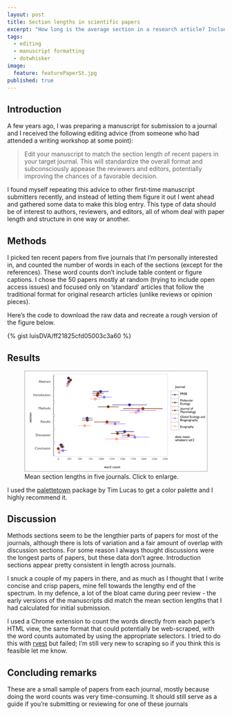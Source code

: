 ```yaml
---
layout: post
title: Section lengths in scientific papers
excerpt: "How long is the average section in a research article? Includes code for downloading and plotting data for five journals."
tags: 
  - editing
  - manuscript formatting
  - dotwhisker
image: 
  feature: featurePaperSt.jpg
published: true
---
```





## Introduction
A few years ago, I was preparing a manuscript for submission to a journal and I received the following editing advice (from someone who had attended a writing workshop at some point):

>Edit your manuscript to match the section length of recent papers in your target journal. This will standardize the overall format and subconsciously appease the reviewers and editors, potentially improving the chances of a favorable decision. 

I found myself repeating this advice to other first-time manuscript submitters recently, and instead of letting them figure it out I went ahead and gathered some data to make this blog entry. This type of data should be of interest to authors, reviewers, and editors, all of whom deal with paper length and structure in one way or another.

## Methods
I picked ten recent papers from five journals that I’m personally interested in, and counted the number of words in each of the sections (except for the references). These word counts don’t include table content or figure captions. I chose the 50 papers mostly at random (trying to include open access issues) and focused only on ‘standard’ articles that follow the traditional format for original research articles (unlike reviews or opinion pieces). 

Here’s the code to download the raw data and recreate a rough version of the figure below.  

{% gist luisDVA/ff21825cfd05003c3a60 %}

## Results

<figure>
    <a href="/images/epsfixedFinal.png"><img src="/images/epsfixedFinal.png"></a>
        <figcaption>Mean section lengths in five journals. Click to enlarge.</figcaption>
</figure>

I used the [palettetown](https://github.com/timcdlucas/palettetown) package by Tim Lucas to get a color palette and I highly recommend it.

## Discussion

Methods sections seem to be the lengthier parts of papers for most of the journals, although there is lots of variation and a fair amount of overlap with discussion sections. For some reason I always thought discussions were the longest parts of papers, but these data don’t agree. Introduction sections appear pretty consistent in length across journals.

I snuck a couple of my papers in there, and as much as I thought that I write concise and crisp papers, mine fell towards the lengthy end of the spectrum. In my defence, a lot of the bloat came during peer review - the early versions of the manuscripts did match the mean section lengths that I had calculated for initial submission.

I used a Chrome extension to count the words directly from each paper’s HTML view, the same format that could potentially be web-scraped, with the word counts automated by using the appropriate selectors. I tried to do this with [rvest](https://cran.r-project.org/web/packages/rvest/index.html) but failed; I’m still very new to scraping so if you think this is feasible let me know.  

## Concluding remarks

These are a small sample of papers from each journal, mostly because doing the word counts was very time-consuming. It should still serve as a guide if you’re submitting or reviewing for one of these journals
